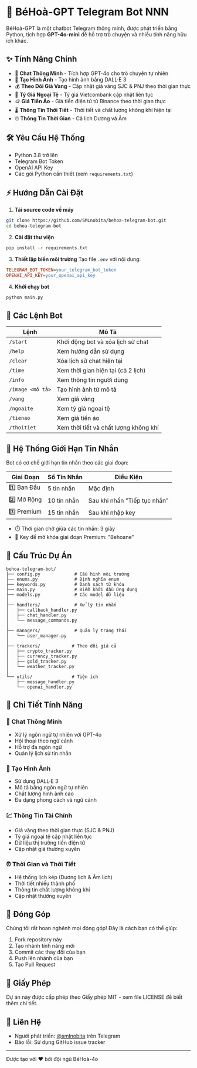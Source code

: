 # 🤖 BéHoà-GPT Telegram Bot NNN

BéHoà-GPT là một chatbot Telegram thông minh, được phát triển bằng Python, tích hợp **GPT-4o-mini** để hỗ trợ trò chuyện và nhiều tính năng hữu ích khác.

## ✨ Tính Năng Chính

- 💬 **Chat Thông Minh** - Tích hợp GPT-4o cho trò chuyện tự nhiên
- 🎨 **Tạo Hình Ảnh** - Tạo hình ảnh bằng DALL·E 3
- 💰 **Theo Dõi Giá Vàng** - Cập nhật giá vàng SJC & PNJ theo thời gian thực
- 💱 **Tỷ Giá Ngoại Tệ** - Tỷ giá Vietcombank cập nhật liên tục
- 🪙 **Giá Tiền Ảo** - Giá tiền điện tử từ Binance theo thời gian thực
- 🌡️ **Thông Tin Thời Tiết** - Thời tiết và chất lượng không khí hiện tại
- ⏰ **Thông Tin Thời Gian** - Cả lịch Dương và Âm

## 🛠️ Yêu Cầu Hệ Thống

- Python 3.8 trở lên
- Telegram Bot Token
- OpenAI API Key
- Các gói Python cần thiết (xem `requirements.txt`)

## ⚡ Hướng Dẫn Cài Đặt

1. **Tải source code về máy**
```bash
git clone https://github.com/SMLnobita/behoa-telegram-bot.git
cd behoa-telegram-bot
```

2. **Cài đặt thư viện**
```bash
pip install -r requirements.txt
```

3. **Thiết lập biến môi trường**
Tạo file `.env` với nội dung:
```ini
TELEGRAM_BOT_TOKEN=your_telegram_bot_token
OPENAI_API_KEY=your_openai_api_key
```

4. **Khởi chạy bot**
```bash
python main.py
```

## 🤖 Các Lệnh Bot

| Lệnh | Mô Tả |
|---------|-------------|
| `/start` | Khởi động bot và xóa lịch sử chat |
| `/help` | Xem hướng dẫn sử dụng |
| `/clear` | Xóa lịch sử chat hiện tại |
| `/time` | Xem thời gian hiện tại (cả 2 lịch) |
| `/info` | Xem thông tin người dùng |
| `/image <mô tả>` | Tạo hình ảnh từ mô tả |
| `/vang` | Xem giá vàng |
| `/ngoaite` | Xem tỷ giá ngoại tệ |
| `/tienao` | Xem giá tiền ảo |
| `/thoitiet` | Xem thời tiết và chất lượng không khí |

## 🔄 Hệ Thống Giới Hạn Tin Nhắn

Bot có cơ chế giới hạn tin nhắn theo các giai đoạn:

| Giai Đoạn | Số Tin Nhắn | Điều Kiện |
|-------|----------|-----------|
| 1️⃣ Ban Đầu | 5 tin nhắn | Mặc định |
| 2️⃣ Mở Rộng | 10 tin nhắn | Sau khi nhấn "Tiếp tục nhắn" |
| 3️⃣ Premium | 15 tin nhắn | Sau khi nhập key |

- ⏱️ Thời gian chờ giữa các tin nhắn: 3 giây
- 🔑 Key để mở khóa giai đoạn Premium: "Behoane"

## 📁 Cấu Trúc Dự Án

```
behoa-telegram-bot/
├── config.py             # Cấu hình môi trường
├── enums.py              # Định nghĩa enum
├── keywords.py           # Danh sách từ khóa
├── main.py               # Điểm khởi đầu ứng dụng
├── models.py             # Các model dữ liệu
│
├── handlers/             # Xử lý tin nhắn
│   ├── callback_handler.py
│   ├── chat_handler.py
│   └── message_commands.py
│
├── managers/             # Quản lý trạng thái
│   └── user_manager.py
│
├── trackers/            # Theo dõi giá cả
│   ├── crypto_tracker.py
│   ├── currency_tracker.py
│   ├── gold_tracker.py
│   └── weather_tracker.py
│
└── utils/               # Tiện ích
    ├── message_handler.py
    └── openai_handler.py
```

## 🌟 Chi Tiết Tính Năng

### 💬 Chat Thông Minh
- Xử lý ngôn ngữ tự nhiên với GPT-4o
- Hội thoại theo ngữ cảnh
- Hỗ trợ đa ngôn ngữ
- Quản lý lịch sử tin nhắn

### 🎨 Tạo Hình Ảnh
- Sử dụng DALL·E 3
- Mô tả bằng ngôn ngữ tự nhiên
- Chất lượng hình ảnh cao
- Đa dạng phong cách và ngữ cảnh

### 💹 Thông Tin Tài Chính
- Giá vàng theo thời gian thực (SJC & PNJ)
- Tỷ giá ngoại tệ cập nhật liên tục
- Dữ liệu thị trường tiền điện tử
- Cập nhật giá thường xuyên

### ⏰ Thời Gian và Thời Tiết
- Hệ thống lịch kép (Dương lịch & Âm lịch)
- Thời tiết nhiều thành phố
- Thông tin chất lượng không khí
- Cập nhật thường xuyên

## 🤝 Đóng Góp

Chúng tôi rất hoan nghênh mọi đóng góp! Đây là cách bạn có thể giúp:

1. Fork repository này
2. Tạo nhánh tính năng mới
3. Commit các thay đổi của bạn
4. Push lên nhánh của bạn
5. Tạo Pull Request

## 📝 Giấy Phép

Dự án này được cấp phép theo Giấy phép MIT - xem file LICENSE để biết thêm chi tiết.

## 👥 Liên Hệ

- Người phát triển: [@smlnobita](https://t.me/smlnobita) trên Telegram
- Báo lỗi: Sử dụng GitHub issue tracker

---

Được tạo với ❤️ bởi đội ngũ BéHoà-4o
